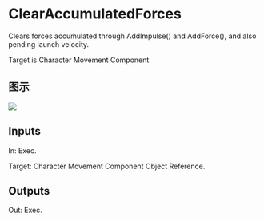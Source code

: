 # ClearAccumulatedForces

Clears forces accumulated through AddImpulse() and AddForce(), and also pending launch velocity.

Target is Character Movement Component

## 图示

![]($-20221218-20180613.png)

## Inputs

In: Exec.

Target: Character Movement Component Object Reference.  

## Outputs

Out: Exec.

